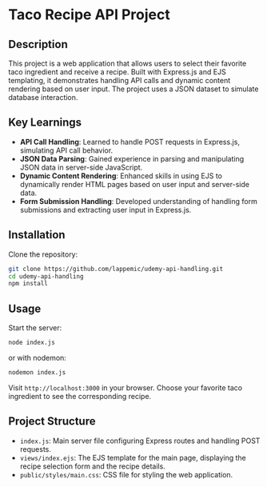 # Taco Recipe API Project

## Description

This project is a web application that allows users to select their favorite taco ingredient and receive a recipe. Built with Express.js and EJS templating, it demonstrates handling API calls and dynamic content rendering based on user input. The project uses a JSON dataset to simulate database interaction.

## Key Learnings

- **API Call Handling**: Learned to handle POST requests in Express.js, simulating API call behavior.
- **JSON Data Parsing**: Gained experience in parsing and manipulating JSON data in server-side JavaScript.
- **Dynamic Content Rendering**: Enhanced skills in using EJS to dynamically render HTML pages based on user input and server-side data.
- **Form Submission Handling**: Developed understanding of handling form submissions and extracting user input in Express.js.

## Installation

Clone the repository:

```bash
git clone https://github.com/lappemic/udemy-api-handling.git
cd udemy-api-handling
npm install
```

## Usage

Start the server:

```bash
node index.js
```

or with nodemon:

```bash
nodemon index.js
```

Visit `http://localhost:3000` in your browser. Choose your favorite taco ingredient to see the corresponding recipe.

## Project Structure

- `index.js`: Main server file configuring Express routes and handling POST requests.
- `views/index.ejs`: The EJS template for the main page, displaying the recipe selection form and the recipe details.
- `public/styles/main.css`: CSS file for styling the web application.
